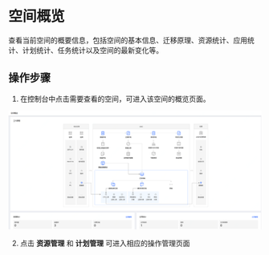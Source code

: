 # 空间概览
查看当前空间的概要信息，包括空间的基本信息、迁移原理、资源统计、应用统计、计划统计、任务统计以及空间的最新变化等。

## 操作步骤
1. 在控制台中点击需要查看的空间，可进入该空间的概览页面。

  ![](../../../../../image/AMC/space-overview-1.png)

2. 点击 **资源管理** 和 **计划管理** 可进入相应的操作管理页面
